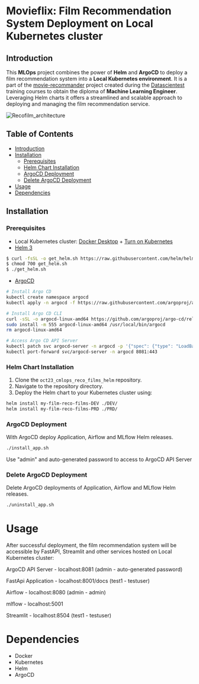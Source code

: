# Movieflix: Film Recommendation System Deployment on Local Kubernetes cluster

## Introduction

This **MLOps** project combines the power of **Helm** and **ArgoCD** to deploy a film recommendation system into a **Local Kubernetes environment**. It is a part of the [movie-recommander](https://github.com/Chadiboulos/movie-recommander/tree/main) project created during the [Datascientest](https://datascientest.com) training courses to obtain the diploma of **Machine Learning Engineer**. Leveraging Helm charts it offers a streamlined and scalable approach to deploying and managing the film recommendation service.

![Recofilm_architecture](https://github.com/Jbdu4493/oct23_cmlops_reco_films_helm/assets/88548265/7aa3d3db-ef1e-4786-a2bf-da8dd091731f)


## Table of Contents

- [Introduction](#introduction)
- [Installation](#installation)
  - [Prerequisites](#prerequisites)
  - [Helm Chart Installation](#helm-chart-installation)
  - [ArgoCD Deployment](#argocd-deployment)
  - [Delete ArgoCD Deployment](#delete-argocd-deployment)
- [Usage](#usage)
- [Dependencies](#dependencies)

## Installation

### Prerequisites

- Local Kubernetes cluster: [Docker Desktop](https://www.docker.com/products/docker-desktop/) + [Turn on Kubernetes](https://docs.docker.com/desktop/kubernetes/)
- [Helm 3](https://helm.sh/docs/intro/install/)
```sh
$ curl -fsSL -o get_helm.sh https://raw.githubusercontent.com/helm/helm/main/scripts/get-helm-3
$ chmod 700 get_helm.sh
$ ./get_helm.sh
```
- [ArgoCD](https://argo-cd.readthedocs.io/en/stable/getting_started/)

```sh
# Install Argo CD
kubectl create namespace argocd
kubectl apply -n argocd -f https://raw.githubusercontent.com/argoproj/argo-cd/stable/manifests/install.yaml

# Install Argo CD CLI
curl -sSL -o argocd-linux-amd64 https://github.com/argoproj/argo-cd/releases/latest/download/argocd-linux-amd64
sudo install -m 555 argocd-linux-amd64 /usr/local/bin/argocd
rm argocd-linux-amd64

# Access Argo CD API Server
kubectl patch svc argocd-server -n argocd -p '{"spec": {"type": "LoadBalancer"}}'
kubectl port-forward svc/argocd-server -n argocd 8081:443
```

### Helm Chart Installation

1. Clone the `oct23_cmlops_reco_films_helm` repository.
2. Navigate to the repository directory.
3. Deploy the Helm chart to your Kubernetes cluster using:
```sh
helm install my-film-reco-films-DEV ./DEV/ 
helm install my-film-reco-films-PRD ./PRD/ 
```

### ArgoCD Deployment
With ArgoCD deploy Application, Airflow and MLflow Helm releases.
```sh
./install_app.sh
```
Use "admin" and auto-generated password to access to ArgoCD API Server

### Delete ArgoCD Deployment
Delete ArgoCD deployments of Application, Airflow and MLflow Helm releases.
```sh
./uninstall_app.sh
```

Usage
=====

After successful deployment, the film recommendation system will be accessible by FastAPI, Streamlit and other services hosted on Local Kubernetes cluster:

ArgoCD API Server - 
localhost:8081 (admin - auto-generated password)

FastApi Application -
localhost:8001/docs (test1 - testuser)

Airflow -
localhost:8080 (admin - admin)

mlflow - 
localhost:5001

Streamlit -
localhost:8504 (test1 - testuser)

Dependencies
============

*   Docker
*   Kubernetes
*   Helm
*   ArgoCD

